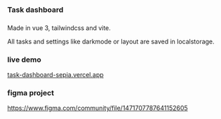 <h3 align="left">Task dashboard</h3>

###

<p align="left">Made in vue 3, tailwindcss and vite.</p>
<p align="left">All tasks and settings like darkmode or layout are saved in localstorage.</p>

###

<h3>live demo</h3>
<a href="https://task-dashboard-sepia.vercel.app/">task-dashboard-sepia.vercel.app</a>

###

<h3>figma project</h3>
<a href="https://www.figma.com/community/file/1471707787641152605">https://www.figma.com/community/file/1471707787641152605</a>